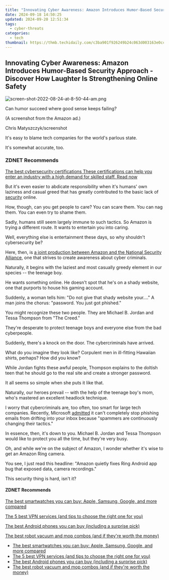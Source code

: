 ```yaml
---
title: "Innovating Cyber Awareness: Amazon Introduces Humor-Based Security Approach - Discover How Laughter Is Strengthening Online Safety"
date: 2024-09-18 14:50:25
updated: 2024-09-20 12:51:34
tags:
  - cyber-threats
categories:
  - tech
thumbnail: https://thmb.techidaily.com/c3ba901f926249b24c063d003163e0cc5d148f0772ca21d903055c2189241e19.jpg
---
```


## Innovating Cyber Awareness: Amazon Introduces Humor-Based Security Approach - Discover How Laughter Is Strengthening Online Safety

![screen-shot-2022-08-24-at-8-50-44-am.png](https://www.zdnet.com/a/img/resize/a5fdb7af8436358e9a30f6ff998104819ed11d3a/2022/08/24/6a86c51a-2979-4224-8ea9-2c87a36e296c/screen-shot-2022-08-24-at-8-50-44-am.png?auto=webp&width=1280)

Can humor succeed where good sense keeps failing?

(A screenshot from the Amazon ad.)

Chris Matyszczyk/screenshot

It's easy to blame tech companies for the world's parlous state.

It's somewhat accurate, too.

### **ZDNET** Recommends

[The best cybersecurity certifications These certifications can help you enter an industry with a high demand for skilled staff.  Read now](https://www.zdnet.com/article/best-cybersecurity-certification/)

But it's even easier to abdicate responsibility when it's humans' own laziness and casual greed that has greatly contributed to the basic lack of [security](https://www.zdnet.com/topic/security/) online. 

How, though, can you get people to care? You can scare them. You can nag them. You can even try to shame them.

Sadly, humans still seem largely immune to such tactics. So Amazon is trying a different route. It wants to entertain you into caring.

Well, everything else is entertainment these days, so why shouldn't cybersecurity be? 

Here, then, is [a joint production between Amazon and the National Security Alliance](https://www.youtube.com/watch?v=UsFC11-IaZ0), one that strives to create awareness about cyber criminals.

Naturally, it begins with the laziest and most casually greedy element in our species -- the teenage boy.

He wants something online. He doesn't spot that he's on a shady website, one that purports to house his gaming account.

Suddenly, a woman tells him: "Do not give that shady website your...." A man joins the chorus: "password. You just got phished."

You might recognize these two people. They are Michael B. Jordan and Tessa Thompson from "The Creed."

They're desperate to protect teenage boys and everyone else from the bad cyberpeople.

Suddenly, there's a knock on the door. The cybercriminals have arrived. 

What do you imagine they look like? Corpulent men in ill-fitting Hawaiian shirts, perhaps? How did you know?

While Jordan fights these awful people, Thompson explains to the doltish teen that he should go to the real site and create a stronger password. 

It all seems so simple when she puts it like that.

Naturally, our heroes prevail -- with the help of the teenage boy's mom, who's mastered an excellent headlock technique. 

I worry that cybercriminals are, too often, too smart for large tech companies. Recently, Microsoft [admitted](https://www.zdnet.com/article/microsoft-admits-it-cant-stop-scammers-fooling-you-with-their-latest-tricks/) it can't completely stop phishing emails from drifting into your inbox because "spammers are continuously changing their tactics."

In essence, then, it's down to you. Michael B. Jordan and Tessa Thompson would like to protect you all the time, but they're very busy.

Oh, and while we're on the subject of Amazon, I wonder whether it's wise to get an Amazon Ring camera.

You see, I just read this headline: "Amazon quietly fixes Ring Android app bug that exposed data, camera recordings."

This security thing is hard, isn't it?

#### **ZDNET** Recommends

[The best smartwatches you can buy: Apple, Samsung, Google, and more compared](https://www.zdnet.com/article/best-smartwatch/ "The best smartwatches you can buy: Apple, Samsung, Google, and more compared")

[The 5 best VPN services (and tips to choose the right one for you)](https://www.zdnet.com/article/best-vpn/ "The 5 best VPN services (and tips to choose the right one for you)")

[The best Android phones you can buy (including a surprise pick)](https://www.zdnet.com/article/best-android-phone/ "The best Android phones you can buy (including a surprise pick)")

[The best robot vacuum and mop combos (and if they're worth the money)](https://www.zdnet.com/article/best-robot-vacuum-mop/ "The best robot vacuum and mop combos (and if they're worth the money)")

* [The best smartwatches you can buy: Apple, Samsung, Google, and more compared](https://www.zdnet.com/article/best-smartwatch/ "The best smartwatches you can buy: Apple, Samsung, Google, and more compared")
* [The 5 best VPN services (and tips to choose the right one for you)](https://www.zdnet.com/article/best-vpn/ "The 5 best VPN services (and tips to choose the right one for you)")
* [The best Android phones you can buy (including a surprise pick)](https://www.zdnet.com/article/best-android-phone/ "The best Android phones you can buy (including a surprise pick)")
* [The best robot vacuum and mop combos (and if they're worth the money)](https://www.zdnet.com/article/best-robot-vacuum-mop/ "The best robot vacuum and mop combos (and if they're worth the money)")

<ins class="adsbygoogle"
     style="display:block"
     data-ad-format="autorelaxed"
     data-ad-client="ca-pub-7571918770474297"
     data-ad-slot="1223367746"></ins>



<ins class="adsbygoogle"
     style="display:block"
     data-ad-client="ca-pub-7571918770474297"
     data-ad-slot="8358498916"
     data-ad-format="auto"
     data-full-width-responsive="true"></ins>
